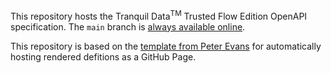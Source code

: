 This repository hosts the Tranquil Data<sup>TM</sup> Trusted Flow Edition OpenAPI specification. The `main` branch is [always available online](https://tranquildata.github.io/trusted-flow-api/).

This repository is based on the [template from Peter Evans](https://github.com/peter-evans/swagger-github-pages) for automatically hosting rendered defitions as a GitHub Page.
